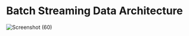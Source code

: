 # Batch Streaming Data Architecture 

![Screenshot (60)](https://github.com/adunajiye/BatchStreaming_Spark/assets/80220180/43476b56-21ed-4853-9dac-ceeb567dbe3c)
